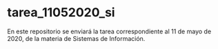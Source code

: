# tarea_11052020_si
En este repositorio se enviará la tarea correspondiente al 11 de mayo de 2020, de la materia de Sistemas de Información.
